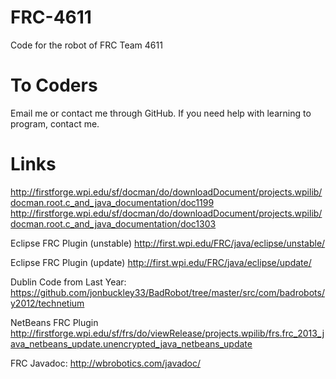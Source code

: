 FRC-4611
========

Code for the robot of FRC Team 4611

To Coders
=========

Email me or contact me through GitHub. If you need help with learning to program, contact me.

Links
=====
http://firstforge.wpi.edu/sf/docman/do/downloadDocument/projects.wpilib/docman.root.c_and_java_documentation/doc1199
http://firstforge.wpi.edu/sf/docman/do/downloadDocument/projects.wpilib/docman.root.c_and_java_documentation/doc1303

Eclipse FRC Plugin (unstable)
http://first.wpi.edu/FRC/java/eclipse/unstable/

Eclipse FRC Plugin (update)
http://first.wpi.edu/FRC/java/eclipse/update/

Dublin Code from Last Year:
https://github.com/jonbuckley33/BadRobot/tree/master/src/com/badrobots/y2012/technetium

NetBeans FRC Plugin
http://firstforge.wpi.edu/sf/frs/do/viewRelease/projects.wpilib/frs.frc_2013_java_netbeans_update.unencrypted_java_netbeans_update

FRC Javadoc:
http://wbrobotics.com/javadoc/

